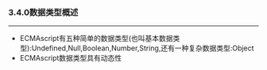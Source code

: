### 3.4.0数据类型概述

----------------

- ECMAscript有五种简单的数据类型(也叫基本数据类型):Undefined,Null,Boolean,Number,String,还有一种复杂数据类型:Object
- ECMAscript数据类型具有动态性